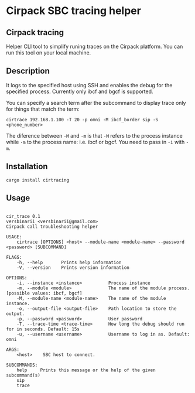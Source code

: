 # Cirpack SBC tracing helper

## Cirpack tracing

Helper CLI tool to simplify runing traces on the Cirpack platform. You can run this tool on your local machine.

## Description
It logs to the specified host using SSH and enables the debug for the specified process. Currently only ibcf and bgcf is supported.

You can specify a search term after the subcommand to display trace only for things that match the term:

``` shell
cirtrace 192.168.1.100 -T 20 -p omni -M ibcf_border sip -S <phone_number>
```

The diference between `-M` and `-m` is that `-M` refers to the process instance while `-m` to the process name: i.e. ibcf or bgcf. You need to pass in `-i` with `-m`.


## Installation

``` shell
cargo install cirtracing
```

## Usage

``` shell

cir_trace 0.1
versbinarii <versbinarii@gmail.com>
Cirpack call troubleshooting helper

USAGE:
    cirtrace [OPTIONS] <host> --module-name <module-name> --password <password> [SUBCOMMAND]

FLAGS:
    -h, --help       Prints help information
    -V, --version    Prints version information

OPTIONS:
    -i, --instance <instance>          Process instance
    -m, --module <module>              The name of the module process. [possible values: ibcf, bgcf]
    -M, --module-name <module-name>    The name of the module instance.
    -o, --output-file <output-file>    Path location to store the output.
    -p, --password <password>          User password
    -T, --trace-time <trace-time>      How long the debug should run for in seconds. Default: 15s
    -u, --username <username>          Username to log in as. Default: omni

ARGS:
    <host>    SBC host to connect.

SUBCOMMANDS:
    help     Prints this message or the help of the given subcommand(s)
    sip
    trace
```
